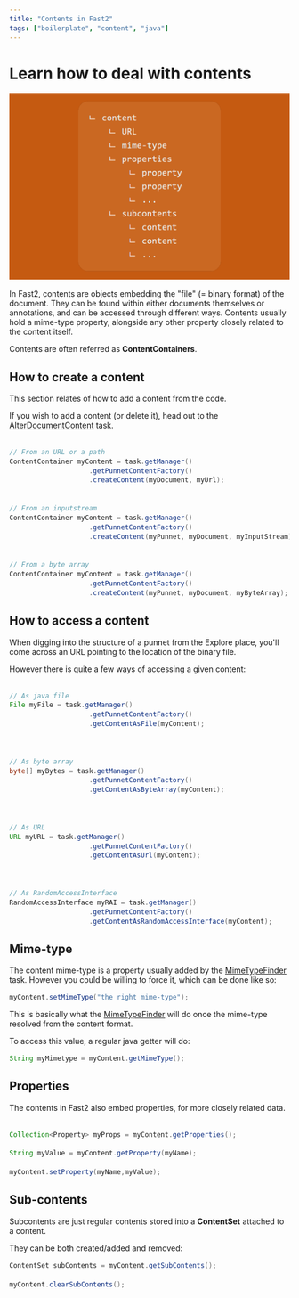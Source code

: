 ```yaml
---
title: "Contents in Fast2"
tags: ["boilerplate", "content", "java"]
---
```


# Learn how to deal with contents

![Content structure](../assets/img/cookbooks/content.png)

In Fast2, contents are objects embedding the "file" (= binary format) of the document. They can be found within either documents themselves or annotations, and can be accessed through different ways. Contents usually hold a mime-type property, alongside any other property closely related to the content itself.

Contents are often referred as **ContentContainers**.

## How to create a content

This section relates of how to add a content from the code.

If you wish to add a content (or delete it), head out to the [AlterDocumentContent](../catalog/transformer.md#AlterDocumentContent) task.

```java

// From an URL or a path
ContentContainer myContent = task.getManager()
                    .getPunnetContentFactory()
                    .createContent(myDocument, myUrl);


// From an inputstream
ContentContainer myContent = task.getManager()
                    .getPunnetContentFactory()
                    .createContent(myPunnet, myDocument, myInputStream);


// From a byte array
ContentContainer myContent = task.getManager()
                    .getPunnetContentFactory()
                    .createContent(myPunnet, myDocument, myByteArray);

```

## How to access a content

When digging into the structure of a punnet from the Explore place, you'll come across an URL pointing to the location of the binary file.

However there is quite a few ways of accessing a given content:

```java

// As java file
File myFile = task.getManager()
                    .getPunnetContentFactory()
                    .getContentAsFile(myContent);



// As byte array
byte[] myBytes = task.getManager()
                    .getPunnetContentFactory()
                    .getContentAsByteArray(myContent);



// As URL
URL myURL = task.getManager()
                    .getPunnetContentFactory()
                    .getContentAsUrl(myContent);



// As RandomAccessInterface
RandomAccessInterface myRAI = task.getManager()
                    .getPunnetContentFactory()
                    .getContentAsRandomAccessInterface(myContent);

```

## Mime-type

The content mime-type is a property usually added by the [MimeTypeFinder](../catalog/tool.md#MimeTypeFinder) task. However you could be willing to force it, which can be done like so:

```java
myContent.setMimeType("the right mime-type");
```

This is basically what the [MimeTypeFinder](../catalog/tool.md#MimeTypeFinder) will do once the mime-type resolved from the content format.

To access this value, a regular java getter will do:

```java
String myMimetype = myContent.getMimeType();
```

## Properties

The contents in Fast2 also embed properties, for more closely related data.

```java

Collection<Property> myProps = myContent.getProperties();

String myValue = myContent.getProperty(myName);

myContent.setProperty(myName,myValue);

```

## Sub-contents

Subcontents are just regular contents stored into a **ContentSet** attached to a content.

They can be both created/added and removed:

```java
ContentSet subContents = myContent.getSubContents();

myContent.clearSubContents();
```
